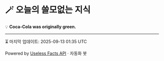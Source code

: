 # 🪄 오늘의 쓸모없는 지식

💡 **Coca-Cola was originally green.**

---
⏳ 마지막 업데이트: 2025-09-13 01:35 UTC

Powered by [Useless Facts API](https://uselessfacts.jsph.pl/) · 자동화 봇
